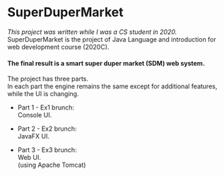 # SuperDuperMarket

*This project was written while I was a CS student in 2020.*
SuperDuperMarket is the project of Java Language and introduction for web development course (2020C).


#### The final result is a smart super duper market (SDM) web system.    
  
  

The project has three parts.  
In each part the engine remains the same except for additional features, while the UI is changing.

* Part 1 - Ex1 brunch:  
Console UI.

* Part 2 - Ex2 brunch:  
JavaFX UI.

* Part 3 - Ex3 brunch:  
Web UI.  
(using Apache Tomcat) 
